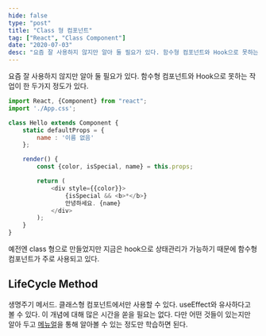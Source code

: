 ```yaml
---
hide: false
type: "post"
title: "Class 형 컴포넌트"
tag: ["React", "Class Component"]
date: "2020-07-03"
desc: "요즘 잘 사용하지 않지만 알아 둘 필요가 있다. 함수형 컴포넌트와 Hook으로 못하는 작업이 한 두가지 정도가 있다. 예전엔 class 형으로 만들었지만 지금은 hook으로 상태관리가 가능하기 때문에 함수형 컴포넌트가 주로 사용되고 있다."
---
```


요즘 잘 사용하지 않지만 알아 둘 필요가 있다. 함수형 컴포넌트와 Hook으로 못하는 작업이 한 두가지 정도가 있다. 

```javascript
import React, {Component} from "react";
import './App.css';

class Hello extends Component {
    static defaultProps = {
        name : '이름 없음'
    };

    render() {
        const {color, isSpecial, name} = this.props;

        return (
            <div style={{color}}>
                {isSpecial && <b>*</b>}
                안녕하세요. {name}
            </div>
        );
    }
}
```

예전엔 class 형으로 만들었지만 지금은 hook으로 상태관리가 가능하기 때문에 함수형 컴포넌트가 주로 사용되고 있다. 

## LifeCycle Method

생명주기 메서드. 클래스형 컴포넌트에서만 사용할 수 있다. useEffect와 유사하다고 볼 수 있다. 이 개념에 대해 많은 시간을 쏟을 필요는 없다. 다만 어떤 것들이 있는지만 알아 두고 [메뉴얼](https://ko.reactjs.org/docs/state-and-lifecycle.html)을 통해 알아볼 수 있는 정도만 학습하면 된다.


